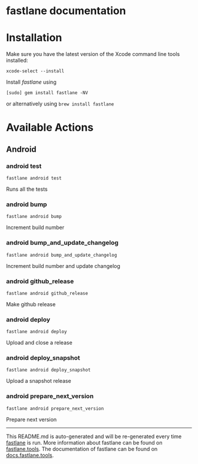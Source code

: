 fastlane documentation
================
# Installation

Make sure you have the latest version of the Xcode command line tools installed:

```
xcode-select --install
```

Install _fastlane_ using
```
[sudo] gem install fastlane -NV
```
or alternatively using `brew install fastlane`

# Available Actions
## Android
### android test
```
fastlane android test
```
Runs all the tests
### android bump
```
fastlane android bump
```
Increment build number
### android bump_and_update_changelog
```
fastlane android bump_and_update_changelog
```
Increment build number and update changelog
### android github_release
```
fastlane android github_release
```
Make github release
### android deploy
```
fastlane android deploy
```
Upload and close a release
### android deploy_snapshot
```
fastlane android deploy_snapshot
```
Upload a snapshot release
### android prepare_next_version
```
fastlane android prepare_next_version
```
Prepare next version

----

This README.md is auto-generated and will be re-generated every time [fastlane](https://fastlane.tools) is run.
More information about fastlane can be found on [fastlane.tools](https://fastlane.tools).
The documentation of fastlane can be found on [docs.fastlane.tools](https://docs.fastlane.tools).
